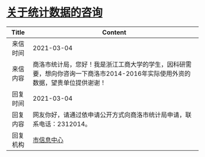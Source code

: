 # <a href="http://www.shangluo.gov.cn/zmhd/ldxxxx.jsp?urltype=leadermail.LeaderMailContentUrl&wbtreeid=1112&leadermailid=6985">关于统计数据的咨询</a>
| Title |                               Content                               |
|:-----:|---------------------------------------------------------------------|
| 来信时间  | 2021-03-04                                                          |
| 来信内容  | 商洛市统计局，您好！我是浙江工商大学的学生，因科研需要，想向你咨询一下商洛市2014-2016年实际使用外资的数据，望贵单位提供谢谢！ |
| 回复时间  | 2021-03-04                                                          |
| 回复内容  | 网友你好，请通过依申请公开方式向商洛市统计局申请，联系电话：2312014。                              |
| 回复机构  | <a href="../../categories/agencies/市信息中心.md">市信息中心</a>              |